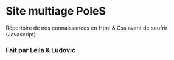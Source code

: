 # Site multiage PoleS

Répertoire de nos connaissances en Html & Css avant de soufrir (Javascript)

### Fait par Leila & Ludovic